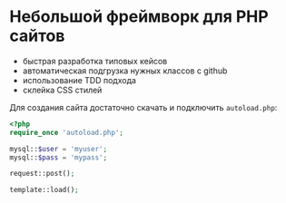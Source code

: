 # Небольшой фреймворк для PHP сайтов

- быстрая разработка типовых кейсов
- автоматическая подгрузка нужных классов с github
- использование TDD подхода
- склейка CSS стилей

Для создания сайта достаточно скачать и подключить `autoload.php`:
```php
<?php
require_once 'autoload.php';

mysql::$user = 'myuser';
mysql::$pass = 'mypass';

request::post();

template::load();
```
